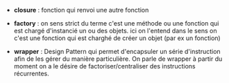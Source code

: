 - **closure** : fonction qui renvoi une autre fonction

- **factory** : on sens strict du terme c'est une méthode ou une fonction qui est chargé d'instancié un
  ou des objets. ici on l'entend dans le sens on c'est une fonction qui est charghé de créer un
  objet (par ex un fonction)

- **wrapper** : Design Pattern qui permet d'encapsuler un série d'instruction afin de les gérer du
  manière particulière. On parle de wrapper à partir du moment on a le désire de
  factoriser/centraliser des instructions récurrentes.